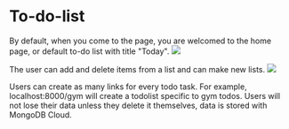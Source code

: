 # To-do-list


By default, when you come to the page, you are welcomed to the home page, or default to-do list with title "Today".
![](https://i.imgur.com/dJ4MjMr.png)

The user can add and delete items from a list and can make new lists.
![](https://i.imgur.com/MG7LnZ1.png)

Users can create as many links for every todo task. For example, localhost:8000/gym will create a todolist specific to gym todos. Users will not lose their data unless they delete it themselves, data is stored with MongoDB Cloud.
